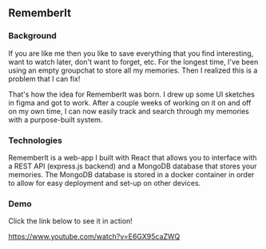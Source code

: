 ## RememberIt

### Background
If you are like me then you like to save everything that you find interesting, want to watch later, don't want to forget, etc. For the longest time, I've been using an empty groupchat to store all my memories. Then I realized this is a problem that I can fix!

That's how the idea for RememberIt was born. I drew up some UI sketches in figma and got to work. After a couple weeks of working on it on and off on my own time, I can now easily track and search through my memories with a purpose-built system.

### Technologies
RememberIt is a web-app I built with React that allows you to interface with a REST API (express.js backend) and a MongoDB database that stores your memories.
The MongoDB database is stored in a docker container in order to allow for easy deployment and set-up on other devices.

### Demo
Click the link below to see it in action!

https://www.youtube.com/watch?v=E6GX95caZWQ
